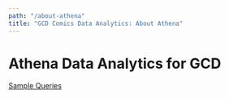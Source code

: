 ```yaml
---
path: "/about-athena"
title: "GCD Comics Data Analytics: About Athena"
---
```


# Athena Data Analytics for GCD

[Sample Queries](/athena-samples)
